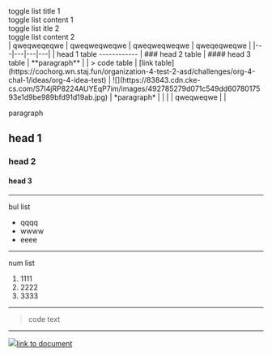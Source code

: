 <div class="toggle-list toggle-list-default"><div class="toggle-list__title">toggle list title 1</div><div class="toggle-list__content"><div class="toggle-list__wrapper">toggle list content 1

<div class="toggle-list toggle-list-default"><div class="toggle-list__title">toggle list itle 2</div><div class="toggle-list__content"><div class="toggle-list__wrapper">toggle list content 2

</div></div></div></div></div></div>| qweqweqeqwe | qweqweqweqwe | qweqweqweqwe | qweqeqweqwe |
|---|---|---|---|
| head 1 table ------------ | ### head 2 table | #### head 3 table | **paragraph** |
| > code table | [link table](https://cochorg.wn.staj.fun/organization-4-test-2-asd/challenges/org-4-chal-1/ideas/org-4-idea-test) | ![](https://83843.cdn.cke-cs.com/S7I4jRP8224AUYEqP7im/images/492785279d071c549dd6078017593e1d9be989bfd91d19ab.jpg) | *paragraph* |
|  |  | qweqweqwe |  |

paragraph

head 1
------

### head 2

#### head 3

- - - - - -

bul list

- qqqq
- wwww
- eeee

- - - - - -

num list

1. 1111
2. 2222
3. 3333

- - - - - -

> code text

- - - - - -

![](https://83843.cdn.cke-cs.com/S7I4jRP8224AUYEqP7im/images/80b98313f4d79b3e8eacfaa34247afa0e98d5869329a18d8.jpg)[link to document](https://cochorg.wn.staj.fun/organization-4-test-2-asd/challenges/org-4-chal-1/ideas/org-4-idea-test)